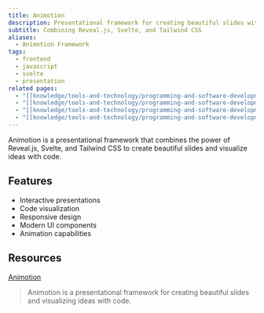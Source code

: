 ```yaml
---
title: Animotion
description: Presentational framework for creating beautiful slides with code
subtitle: Combining Reveal.js, Svelte, and Tailwind CSS
aliases:
  - Animotion Framework
tags:
  - frontend
  - javascript
  - svelte
  - presentation
related pages:
  - "[[knowledge/tools-and-technology/programming-and-software-development/languages/javascript/index|JavaScript]]"
  - "[[knowledge/tools-and-technology/programming-and-software-development/languages/javascript/svelte/index|Svelte]]"
  - "[[knowledge/tools-and-technology/programming-and-software-development/languages/javascript/librairies/reveal.js|Reveal.js]]"
  - "[[knowledge/tools-and-technology/programming-and-software-development/languages/html-css/frameworks/tailwind-css|Tailwind CSS]]"
---
```


Animotion is a presentational framework that combines the power of Reveal.js, Svelte, and Tailwind CSS to create beautiful slides and visualize ideas with code.

## Features

- Interactive presentations
- Code visualization
- Responsive design
- Modern UI components
- Animation capabilities

## Resources

[Animotion](https://animotion.pages.dev)
> Animotion is a presentational framework for creating beautiful slides and visualizing ideas with code.
